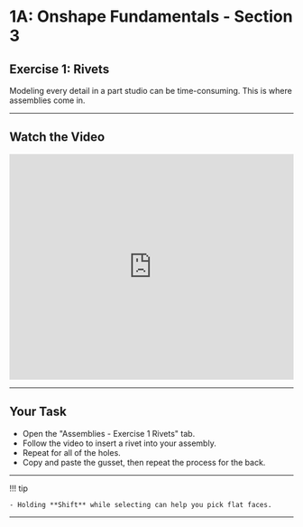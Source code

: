 # 1A: Onshape Fundamentals - Section 3
## Exercise 1: Rivets

Modeling every detail in a part studio can be time-consuming. This is where assemblies come in.

---

## Watch the Video

<iframe width="100%" height="400" src="https://www.youtube.com/embed/QcmTGa7JZ6E" frameborder="0" allowfullscreen></iframe>

---

## Your Task

- Open the "Assemblies - Exercise 1 Rivets" tab.
- Follow the video to insert a rivet into your assembly.
- Repeat for all of the holes.
- Copy and paste the gusset, then repeat the process for the back.

---

!!! tip

    - Holding **Shift** while selecting can help you pick flat faces.

---

